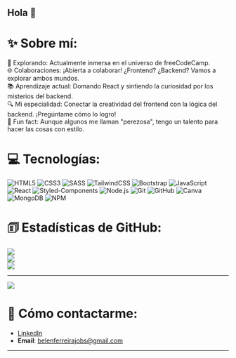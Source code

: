 ## Hola 👋

<!--
**ferreirabelen/ferreirabelen** es un repositorio ✨ _especial_ ✨ porque su `README.md` (este archivo) aparece en tu perfil de GitHub.

Aquí tienes algunas ideas para comenzar:

- 🔭 Actualmente estoy trabajando en ...
- 🌱 Estoy aprendiendo ...
- 👯‍♀️ Busco colaborar en ...
- 🤔 Busco ayuda con ...
- 💬 Pregúntame sobre ...
- 📧 Cómo contactarme: ...
- 😄 Pronombres: ...
- ⚡ Dato curioso: ...
-->

# ✨ Sobre mí:
🚀 Explorando: Actualmente inmersa en el universo de freeCodeCamp.<br>
🌐 Colaboraciones: ¡Abierta a colaborar! ¿Frontend? ¿Backend? Vamos a explorar ambos mundos.<br>
📚 Aprendizaje actual: Domando React y sintiendo la curiosidad por los misterios del backend.<br>
🔍 Mi especialidad: Conectar la creatividad del frontend con la lógica del backend. ¡Pregúntame cómo lo logro!<br>
🌟 Fun fact: Aunque algunos me llaman "perezosa", tengo un talento para hacer las cosas con estilo.

# 💻 Tecnologías:
![HTML5](https://img.shields.io/badge/html5-%23E34F26.svg?style=for-the-badge&logo=html5&logoColor=white) ![CSS3](https://img.shields.io/badge/css3-%231572B6.svg?style=for-the-badge&logo=css3&logoColor=white) ![SASS](https://img.shields.io/badge/SASS-hotpink.svg?style=for-the-badge&logo=SASS&logoColor=white) ![TailwindCSS](https://img.shields.io/badge/tailwindcss-%2338B2AC.svg?style=for-the-badge&logo=tailwind-css&logoColor=white) ![Bootstrap](https://img.shields.io/badge/bootstrap-%23563D7C.svg?style=for-the-badge&logo=bootstrap&logoColor=white) ![JavaScript](https://img.shields.io/badge/javascript-%23323330.svg?style=for-the-badge&logo=javascript&logoColor=%23F7DF1E) ![React](https://img.shields.io/badge/react-%2320232a.svg?style=for-the-badge&logo=react&logoColor=%2361DAFB) ![Styled-Components](https://img.shields.io/badge/styled--components-%23DB7093.svg?style=for-the-badge&logo=styled-components&logoColor=white) ![Node.js](https://img.shields.io/badge/node.js-%23339933.svg?style=for-the-badge&logo=node.js&logoColor=white) ![Git](https://img.shields.io/badge/git-%23F05033.svg?style=for-the-badge&logo=git&logoColor=white) ![GitHub](https://img.shields.io/badge/github-%23181717.svg?style=for-the-badge&logo=github&logoColor=white) ![Canva](https://img.shields.io/badge/Canva-%2300C4CC.svg?style=for-the-badge&logo=Canva&logoColor=white) ![MongoDB](https://img.shields.io/badge/MongoDB-%234ea94b.svg?style=for-the-badge&logo=mongodb&logoColor=white) ![NPM](https://img.shields.io/badge/NPM-%23CB3837.svg?style=for-the-badge&logo=npm&logoColor=white)

# 🗊 Estadísticas de GitHub:
![](https://github-readme-stats.vercel.app/api?username=ferreirabelen&theme=dark&hide_border=false&include_all_commits=false&count_private=false)<br/>
![](https://github-readme-streak-stats.herokuapp.com/?user=ferreirabelen&theme=dark&hide_border=false)<br/>
![](https://github-readme-stats.vercel.app/api/top-langs/?username=ferreirabelen&theme=dark&hide_border=false&include_all_commits=false&count_private=false&layout=compact)


---
[![](https://visitcount.itsvg.in/api?id=ferreirabelen&icon=2&color=4)](https://visitcount.itsvg.in)

# 📧 Cómo contactarme:
- [LinkedIn](https://www.linkedin.com/in/belenferreira21/)
- **Email**: belenferreirajobs@gmail.com

------
